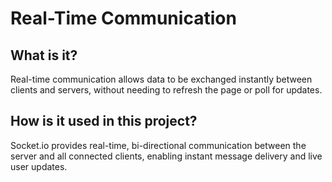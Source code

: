 # Real-Time Communication

## What is it?
Real-time communication allows data to be exchanged instantly between clients and servers, without needing to refresh the page or poll for updates.

## How is it used in this project?
Socket.io provides real-time, bi-directional communication between the server and all connected clients, enabling instant message delivery and live user updates. 